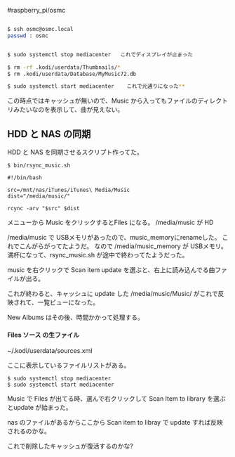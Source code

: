 #raspberry_pi/osmc 

```bash

$ ssh osmc@osmc.local
passwd : osmc


$ sudo systemctl stop mediacenter   これでディスプレイが止まった

$ rm -rf .kodi/userdata/Thumbnails/*
$ rm .kodi/userdata/Database/MyMusic72.db

$ sudo systemctl start mediacenter    これで元通りになった**
```

この時点ではキャッシュが無いので、Music から入ってもファイルのディレクトリみたいなのを表示して、曲が見えない。


## HDD と NAS の同期

HDD と NAS を同期させるスクリプト作ってた。

```shell
$ bin/rsync_music.sh
```
 
 ```shell
 #!/bin/bash
 
 src=/mnt/nas/iTunes/iTunes\ Media/Music
 dist="/media/music/"
 
 rcync -arv "$src" $dist
 ```

 メニューから Music をクリックするとFiles になる。
 /media/music が HD
 
 /media/music で USBメモリがあったので、music_memoryにrenameした。
 これでこんがらがってたようだ。
なので /media/music_memory が USBメモリ。
満杯になって、rsync_music.sh が途中で終わってたようだった。
 
music を右クリックで Scan item update を選ぶと、右上に読み込んでる曲ファイルが出る。
 
これが終わると、キャッシュに update した /media/music/Music/ がこれで反映されて、一覧ビューになった。
 
 New Albums はその後、時間かかって処理する。


#### Files ソース の生ファイル
~/.kodi/userdata/sources.xml

ここに表示しているファイルリストがある。

```shell
$ sudo systemctl stop mediacenter
$ sudo systemctl start mediacenter
```

Music で Files が出てる時、選んで右クリックして Scan Item to library を選ぶとupdate が始まった。

nas のファイルがあるからここから Scan item to libray で update すれば反映されるのかな。

これで削除したキャッシュが復活するのかな?


 
